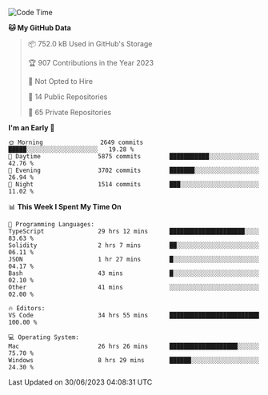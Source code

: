 <!--START_SECTION:waka-->
![Code Time](http://img.shields.io/badge/Code%20Time-4%2C287%20hrs%2059%20mins-blue)

**🐱 My GitHub Data** 

> 📦 752.0 kB Used in GitHub's Storage 
 > 
> 🏆 907 Contributions in the Year 2023
 > 
> 🚫 Not Opted to Hire
 > 
> 📜 14 Public Repositories 
 > 
> 🔑 65 Private Repositories 
 > 
**I'm an Early 🐤** 

```text
🌞 Morning                2649 commits        █████░░░░░░░░░░░░░░░░░░░░   19.28 % 
🌆 Daytime                5875 commits        ███████████░░░░░░░░░░░░░░   42.76 % 
🌃 Evening                3702 commits        ███████░░░░░░░░░░░░░░░░░░   26.94 % 
🌙 Night                  1514 commits        ███░░░░░░░░░░░░░░░░░░░░░░   11.02 % 
```


📊 **This Week I Spent My Time On** 

```text
💬 Programming Languages: 
TypeScript               29 hrs 12 mins      █████████████████████░░░░   83.63 % 
Solidity                 2 hrs 7 mins        ██░░░░░░░░░░░░░░░░░░░░░░░   06.11 % 
JSON                     1 hr 27 mins        █░░░░░░░░░░░░░░░░░░░░░░░░   04.17 % 
Bash                     43 mins             █░░░░░░░░░░░░░░░░░░░░░░░░   02.10 % 
Other                    41 mins             ░░░░░░░░░░░░░░░░░░░░░░░░░   02.00 % 

🔥 Editors: 
VS Code                  34 hrs 55 mins      █████████████████████████   100.00 % 

💻 Operating System: 
Mac                      26 hrs 26 mins      ███████████████████░░░░░░   75.70 % 
Windows                  8 hrs 29 mins       ██████░░░░░░░░░░░░░░░░░░░   24.30 % 
```


 Last Updated on 30/06/2023 04:08:31 UTC
<!--END_SECTION:waka-->

